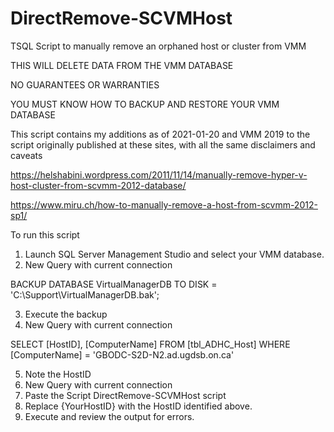 # DirectRemove-SCVMHost
TSQL Script to manually remove an orphaned host or cluster from VMM

THIS WILL DELETE DATA FROM THE VMM DATABASE

NO GUARANTEES OR WARRANTIES

YOU MUST KNOW HOW TO BACKUP AND RESTORE YOUR VMM DATABASE

This script contains my additions as of 2021-01-20 and VMM 2019 to the script originally published at these sites, with all the same disclaimers and caveats

https://helshabini.wordpress.com/2011/11/14/manually-remove-hyper-v-host-cluster-from-scvmm-2012-database/

https://www.miru.ch/how-to-manually-remove-a-host-from-scvmm-2012-sp1/

To run this script

1. Launch SQL Server Management Studio and select your VMM database.
2. New Query with current connection

BACKUP DATABASE VirtualManagerDB TO DISK = 'C:\Support\VirtualManagerDB.bak';

3. Execute the backup
4. New Query with current connection

SELECT [HostID], [ComputerName]
FROM [tbl_ADHC_Host]
WHERE [ComputerName] = 'GBODC-S2D-N2.ad.ugdsb.on.ca'

5. Note the HostID
6. New Query with current connection
7. Paste the Script DirectRemove-SCVMHost script
8. Replace {YourHostID} with the HostID identified above.
9. Execute and review the output for errors.
